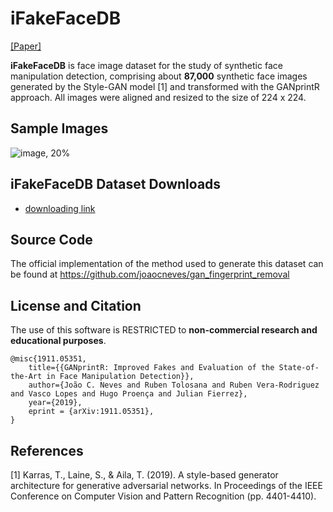 # iFakeFaceDB

[[Paper]](https://arxiv.org/abs/arXiv:1911.05351) 

**iFakeFaceDB** is face image dataset for the study of synthetic face manipulation detection, comprising about **87,000** synthetic face images generated by the Style-GAN model [1] and transformed with the GANprintR approach. All images were aligned and resized to the size of 224 x 224.

## Sample Images

![image, 20%](https://github.com/socialabubi/iFakeFaceDB/blob/master/iFakeFaceDB.png) 


## iFakeFaceDB Dataset Downloads
* [downloading link](http:/socia-lab.di.ubi.pt/~jcneves/iFakeFaceDB.zip)


## Source Code
The official implementation of the method used to generate this dataset can be found at https://github.com/joaocneves/gan_fingerprint_removal

## License and Citation
The use of this software is RESTRICTED to **non-commercial research and educational purposes**.
```
@misc{1911.05351,
    title={{GANprintR: Improved Fakes and Evaluation of the State-of-the-Art in Face Manipulation Detection}},
    author={João C. Neves and Ruben Tolosana and Ruben Vera-Rodriguez and Vasco Lopes and Hugo Proença and Julian Fierrez},
    year={2019},
    eprint = {arXiv:1911.05351},
}
```
## References

[1] Karras, T., Laine, S., & Aila, T. (2019). A style-based generator architecture for generative adversarial networks. In Proceedings of the IEEE Conference on Computer Vision and Pattern Recognition (pp. 4401-4410).


